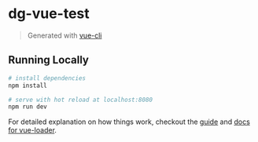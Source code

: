 # dg-vue-test

> Generated with [vue-cli](https://github.com/vuejs/vue-cli)

## Running Locally

``` bash
# install dependencies
npm install

# serve with hot reload at localhost:8080
npm run dev
```

For detailed explanation on how things work, checkout the [guide](http://vuejs-templates.github.io/webpack/) and [docs for vue-loader](http://vuejs.github.io/vue-loader).
